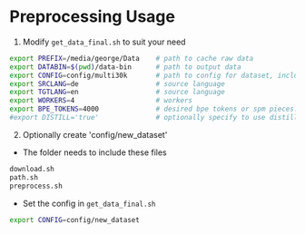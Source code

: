 # Preprocessing Usage

1. Modify `get_data_final.sh` to suit your need
```bash
export PREFIX=/media/george/Data    # path to cache raw data 
export DATABIN=$(pwd)/data-bin      # path to output data
export CONFIG=config/multi30k       # path to config for dataset, including {download, preprocess, path}.sh
export SRCLANG=de                   # source language
export TGTLANG=en                   # source language
export WORKERS=4                    # workers
export BPE_TOKENS=4000              # desired bpe tokens or spm pieces. only used if path.sh specify 'Current' (i.e. to learn bpe)
#export DISTILL='true'              # optionally specify to use distillation data. 
```

2. Optionally create 'config/new_dataset'
- The folder needs to include these files
```bash
download.sh
path.sh
preprocess.sh
```
- Set the config in `get_data_final.sh`
```bash
export CONFIG=config/new_dataset
```